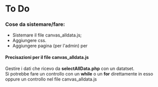 # To Do

<h3>Cose da sistemare/fare:</h3>
<ul>
  <li>Sistemare il file canvas_alldata.js;</li>
  <li>Aggiungere css.</li>
  <li>Aggiungere pagina (per l'admin) per </li>
</ul>

<h4>Precisazioni per il file canvas_alldata.js</h4>
<p>Gestire i dati che ricevo da <b>selectAllData.php</b> con un datatset.<br>
Si potrebbe fare un controllo con un <b>while</b> o un <b>for</b> direttamente in esso oppure un controllo nel file canvas_alldata.js</p>
